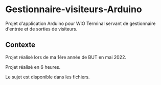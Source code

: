 # Gestionnaire-visiteurs-Arduino
Projet d'application Arduino pour WIO Terminal servant de gestionnaire d'entrée et de sorties de visiteurs.

## Contexte

Projet réalisé lors de ma 1ère année de BUT en mai 2022.

Projet réalisé en 6 heures.

Le sujet est disponible dans les fichiers.
